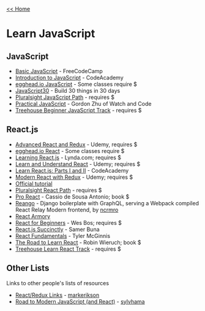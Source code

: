 [<< Home](../README.md)

# Learn JavaScript 

## JavaScript 

- [Basic JavaScript](https://www.freecodecamp.org/challenges/comment-your-javascript-code) - FreeCodeCamp
- [Introduction to JavaScript](https://www.codecademy.com/catalog/language/javascript) - CodeAcademy
- [egghead.io JavaScript](https://egghead.io/browse/languages/javascript) - Some classes require $ 
- [JavaScript30](https://javascript30.com/) - Build 30 things in 30 days 
- [Pluralsight JavaScript Path](https://www.pluralsight.com/paths/javascript) - requires $ 
- [Practical JavaScript](https://watchandcode.com/p/practical-javascript) - Gordon Zhu of Watch and Code 
- [Treehouse Beginner JavaScript Track](https://teamtreehouse.com/tracks/beginner-javascript) - requires $ 

## React.js 

- [Advanced React and Redux](https://www.udemy.com/react-redux-tutorial/) - Udemy, requires $ 
- [egghead.io React](https://egghead.io/browse/frameworks/react) - Some classes require $ 
- [Learning React.js](https://www.lynda.com/React-js-tutorials/Learn-React-js-Basics/519668-2.html) - Lynda.com; requires $ 
- [Learn and Understand React](https://www.udemy.com/learn-and-understand-react-and-redux-i/) - Udemy; requires $ 
- [Learn React.js: Parts I and II](https://www.codecademy.com/catalog/language/javascript) - CodeAcademy
- [Modern React with Redux](https://www.udemy.com/react-redux/) - Udemy; requires $ 
- [Official tutorial](https://reactjs.org/tutorial/tutorial.html)
- [Pluralsight React Path](https://www.pluralsight.com/paths/react) - requires $ 
- [Pro React](https://smile.amazon.com/Pro-React-Cassio-Sousa-Antonio/dp/1484212614?sa-no-redirect=1) - Cassio de Sousa Antonio; book $ 
- [Reango](https://github.com/ncrmro/reango) - Django boilerplate with GraphQL, serving a Webpack compiled React Relay Modern frontend, by [ncrmro](https://github.com/ncrmro)
- [React Armory](https://reactarmory.com/) 
- [React for Beginners](https://reactforbeginners.com/) - Wes Bos; requires $ 
- [React.js Succinctly](https://www.syncfusion.com/resources/techportal/details/ebooks/Reactjs_Succinctly) - Samer Buna
- [React Fundamentals](https://tylermcginnis.com/courses/react-fundamentals/) - Tyler McGinnis
- [The Road to Learn React](https://leanpub.com/the-road-to-learn-react) - Robin Wieruch; book $ 
- [Treehouse Learn React Track](https://teamtreehouse.com/tracks/learn-react) - requires $ 

## Other Lists 

Links to other people's lists of resources 

- [React/Redux Links](https://github.com/markerikson/react-redux-links) - [markerikson](https://github.com/markerikson/) 
- [Road to Modern JavaScript (and React)](https://github.com/sylvhama/modern-js) - [sylvhama](https://github.com/sylvhama/)


